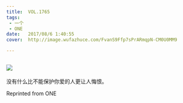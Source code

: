```yaml
---
title:	VOL.1765
tags:
 - 一个
 - ONE
date:	2017/08/6 1:40:55
cover:	http://image.wufazhuce.com/FvanS9Ffp7sPrARmqpN-CM0U0MM9

---
```

![](http://image.wufazhuce.com/FvanS9Ffp7sPrARmqpN-CM0U0MM9)
---

没有什么比不能保护你爱的人更让人悔恨。
 
Reprinted from ONE
